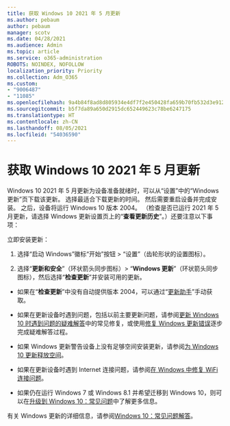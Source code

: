 ```yaml
---
title: 获取 Windows 10 2021 年 5 月更新
ms.author: pebaum
author: pebaum
manager: scotv
ms.date: 04/28/2021
ms.audience: Admin
ms.topic: article
ms.service: o365-administration
ROBOTS: NOINDEX, NOFOLLOW
localization_priority: Priority
ms.collection: Adm_O365
ms.custom:
- "9006487"
- "11085"
ms.openlocfilehash: 9a4b84f8ad8d805934e4df7f2e450428fa659b70fb532d3e912c5fd9e422f66e
ms.sourcegitcommit: b5f7da89a650d2915dc652449623c78be6247175
ms.translationtype: HT
ms.contentlocale: zh-CN
ms.lasthandoff: 08/05/2021
ms.locfileid: "54036590"
---
```

# <a name="get-the-windows-10-may-2021-update"></a>获取 Windows 10 2021 年 5 月更新

Windows 10 2021 年 5 月更新为设备准备就绪时，可以从“设置”中的“Windows 更新”页下载该更新。 选择最适合下载更新的时间。 然后需要重启设备并完成安装。 之后，设备将运行 Windows 10 版本 2004。 （检查是否已运行 2021 年 5 月更新，请选择 Windows 更新设置页上的“**查看更新历史**”。）还要注意以下事项：  

立即安装更新：

1. 选择“启动 Windows”徽标“开始”按钮 > “设置”（齿轮形状的设置图标）。

1. 选择“**更新和安全**”（环状箭头同步图标）> “**Windows 更新**”（环状箭头同步图标），然后选择“**检查更新**”并安装可用的更新。 

- 如果在“**检查更新**”中没有自动提供版本 2004，可以通过“[更新助手](https://www.microsoft.com/software-download/windows10)”手动获取。

- 如果在更新设备时遇到问题，包括以前主要更新问题，请参阅[更新 Windows 10 时遇到问题的疑难解答](https://support.microsoft.com/windows/troubleshoot-problems-updating-windows-10-188c2b0f-10a7-d72f-65b8-32d177eb136c)中的常见修复，或使用[修复 Windows 更新错误](https://support.microsoft.com/sbs/windows/fix-windows-update-errors-18b693b5-7818-5825-8a7e-2a4a37d6d787)逐步完成疑难解答过程。

- 如果 Windows 更新警告设备上没有足够空间安装更新，请参阅[为 Windows 10 更新释放空间](https://support.microsoft.com/help/4013876)。

- 如果在更新设备时遇到 Internet 连接问题，请参阅[在 Windows 中修复 WiFi 连接问题](https://support.microsoft.com/windows/fix-wi-fi-connection-issues-in-windows-9424a1f7-6a3b-65a6-4d78-7f07eee84d2c)。

- 如果仍在运行 Windows 7 或 Windows 8.1 并希望迁移到 Windows 10，则可以在[升级到 Windows 10：常见问题](https://support.microsoft.com/windows/upgrade-to-windows-10-faq-cce52341-7943-594e-72ce-e1cf00382445)中了解更多信息。

有关 Windows 更新的详细信息，请参阅[Windows 10：常见问题解答](https://support.microsoft.com/windows/windows-update-faq-8a903416-6f45-0718-f5c7-375e92dddeb2)。


